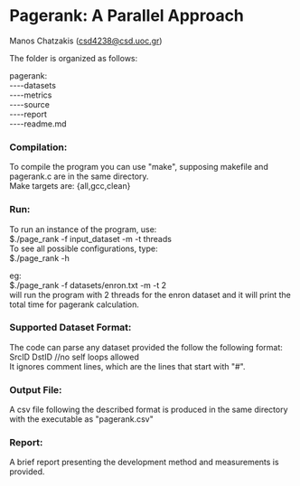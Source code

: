 # Pagerank: A Parallel Approach
Manos Chatzakis (csd4238@csd.uoc.gr)

The folder is organized as follows:

pagerank:  
----datasets \
----metrics \
----source \
----report \
----readme.md

### Compilation:
To compile the program you can use "make", supposing makefile and pagerank.c are in the same directory.\
Make targets are: {all,gcc,clean}

### Run:
To run an instance of the program, use: \
$./page_rank -f input_dataset -m -t threads \
To see all possible configurations, type:\
$./page_rank -h

eg: \
$./page_rank -f datasets/enron.txt -m -t 2 \
will run the program with 2 threads for the enron dataset and it will print the total time for pagerank calculation.

### Supported Dataset Format:
The code can parse any dataset provided the follow the following format: \
SrcID DstID //no self loops allowed\
It ignores comment lines, which are the lines that start with "#".

### Output File:
A csv file following the described format is produced in the same directory with the executable as "pagerank.csv"

### Report:
A brief report presenting the development method and measurements is provided.

